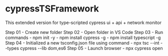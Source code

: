 # cypressTSFramework
This extended version for type-scripted cypress ui + api + network monitor

Step 01 - Create new folder
Step 02 - Open folder in VS Code
Step 03 - Run commands
    - npm init -y
    - npm install cypress -g
    - npm install typescript -g
Step 04 - Initialized a new tsconfig.json file using command
    - npx tsc --int --types cypress --lib dom,es6
Step 05 - Launch browser
    - npx cypress open
